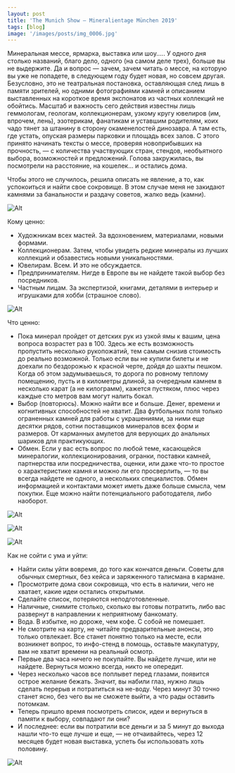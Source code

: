 ```yaml
---
layout: post
title: 'The Munich Show – Mineralientage München 2019'
tags: [blog]
image: '/images/posts/img_0006.jpg'
---
```


Минеральная мессе, ярмарка, выставка или шоу….. У одного дня столько названий, благо дело, одного (на самом деле трех), больше вы не выдержите. Да и вопрос — зачем, зачем читать о мессе, на которую вы уже не попадете, в следующем году будет новая, но совсем другая. Безусловно, это не театральная постановка, оставляющая след лишь в памяти зрителей, но одними фотографиями камней и описанием выставленных на короткое время экспонатов из частных коллекций не обойтись. Масштаб и важность сего действия известны лишь геммологам, геологам, коллекционерам, узкому кругу ювелиров (им, впрочем, лень), эзотерикам, фанатикам и уставшим родителям, коих чадо тянет за штанину в сторону окаменелостей динозавра. А там есть, где устать, опуская размеры парковки и площадь всех залов. С этого принято начинать тексты о мессе, проверяя новоприбывших на прочность, — с количества участвующих стран, стендов, необъятного выбора, возможностей и предложений. Голова закружилась, вы посмотрели на расстояние, на кошелек… и остались дома.

Чтобы этого не случилось, решила описать не явление, а то, как успокоиться и найти свое сокровище. В этом случае меня не закидают камнями за банальности и раздачу советов, жалко ведь (камни).

![Alt](/images/posts/img_0006-1.jpg)

Кому ценно:

* Художникам всех мастей. За вдохновением, материалами, новыми формами.
* Коллекционерам. Затем, чтобы увидеть редкие минералы из лучших коллекций и обзавестись новыми уникальностями.
* Ювелирам. Всем. И это не обсуждается.
* Предпринимателям. Нигде в Европе вы не найдете такой выбор без посредников.
* Частным лицам. За экспертизой, книгами, деталями в интерьер и игрушками для хобби (страшное слово).

![Alt](/images/posts/img_0006-2.jpg)

Что ценно:

* Пока минерал пройдет от детских рук из узкой ямы к вашим, цена вопроса возрастет раз в 100. Здесь же есть возможность пропустить несколько рукопожатий, тем самым снизив стоимость до реально возможной. Только если вы не купили билеты и не доехали по бездорожью к красной черте, дойдя до шахты пешком. Когда об этом задумываешься, то дорога по ровному теплому помещению, пусть и в километры длиной, за очередным камнем в несколько карат (а не килограмм), кажется пустяком, плюс через каждые сто метров вам могут налить бокал.
* Выбор (повторюсь). Можно найти все и больше. Денег, времени и когнитивных способностей не хватит. Два футбольных поля только ограненных камней для работы с украшениями, за ними еще десятки рядов, сотни поставщиков минералов всех форм и размеров. От карманных амулетов для верующих до анальных шариков для практикующих.
* Обмен. Если у вас есть вопрос по любой теме, касающейся минералогии, коллекционирования, огранки, поставки камней, партнерства или посредничества, оценки, или даже что-то простое о характеристике камня и можно ли его просверлить, — то вы всегда найдете не одного, а нескольких специалистов. Обмен информацией и контактами может иметь даже больше смысла, чем покупки. Еще можно найти потенциального работодателя, либо наоборот.

![Alt](/images/posts/img_0006-3.jpg)

![Alt](/images/posts/img_0006-4.jpg)

![Alt](/images/posts/img_0006-5.jpg)

Как не сойти с ума и уйти:

* Найти силы уйти вовремя, до того как кончатся деньги. Советы для обычных смертных, без кейса и заряженного талисмана в кармане.
* Просмотрите дома свои сокровища, что есть в наличии, чего не хватает, какие идеи остались открытыми.
* Сделайте список, потеряются неподготовленные.
* Наличные, снимите столько, сколько вы готовы потратить, либо вас развернут в направлении к неприятному банкомату.
* Вода. В избытке, но дороже, чем кофе. С собой не помешает.
* Не смотрите на карту, не читайте предварительные анонсы, это только отвлекает. Все станет понятно только на месте, если возникнет вопрос, то инфо-стенд в помощь, оставьте макулатуру, вам не хватит времени на реальный осмотр.
* Первые два часа ничего не покупайте. Вы найдете лучше, или не найдете. Вернуться можно всегда, никто не опередит.
* Через несколько часов все поплывет перед глазами, появится острое желание бежать. Значит, вы набили глаз, нужно лишь сделать перерыв и потратиться на не-воду. Через минут 30 точно станет ясно, без чего вы не сможете выйти, а что рады оставить потомкам.
* Теперь пришло время посмотреть список, идеи и вернуться в памяти к выбору, совпадают ли они?
* И последнее: если вы потратили все деньги и за 5 минут до выхода нашли что-то еще лучше и еще, — не отчаивайтесь, через 12 месяцев будет новая выставка, успеть бы использовать хоть половину.

![Alt](/images/posts/img_0006-6.jpg)


